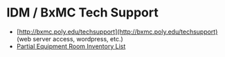 # IDM / BxMC Tech Support


* [http://bxmc.poly.edu/techsupport](http://bxmc.poly.edu/techsupport) (web server access, wordpress, etc.)
* [Partial Equipment Room Inventory List](http://equipment.bxmc.poly.edu)